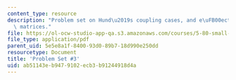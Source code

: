 ```yaml
---
content_type: resource
description: "Problem set on Hund\u2019s coupling cases, and e\uFB00ective Hamiltonian\
  \ matrices."
file: https://ol-ocw-studio-app-qa.s3.amazonaws.com/courses/5-80-small-molecule-spectroscopy-and-dynamics-fall-2008/ab51143eb9479102ecb3b91244918d4a_ps3_1985.pdf
file_type: application/pdf
parent_uid: 5e5e8a1f-8400-93d0-89b7-18d990e250dd
resourcetype: Document
title: 'Problem Set #3'
uid: ab51143e-b947-9102-ecb3-b91244918d4a
---
```

